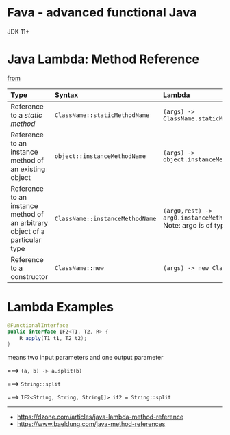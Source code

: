 # Fava - advanced functional Java

JDK 11+

# Java Lambda: Method Reference

[from](https://dzone.com/articles/java-lambda-method-reference)

| Type                                                                        | Syntax                          | Lambda                                                                         |
|:----------------------------------------------------------------------------|:--------------------------------|:-------------------------------------------------------------------------------|
| Reference to a *static method*                                              | `ClassName::staticMethodName`   | `(args) -> ClassName.staticMethodName(args)`                                   |
| Reference to an instance method of an existing object                       | `object::instanceMethodName`    | `(args) -> object.instanceMethodName(args)`                                    |
| Reference to an instance method of an arbitrary object of a particular type | `ClassName::instanceMethodName` | `(arg0,rest) -> arg0.instanceMethodName(rest)` Note: argo is of type ClassName |
| Reference to a constructor                                                  | `ClassName::new`                | `(args) -> new ClassName(args)`                                                |

# Lambda Examples

```java
@FunctionalInterface
public interface IF2<T1, T2, R> {
	R apply(T1 t1, T2 t2);
}
```

means two input parameters and one output parameter

===> `(a, b) -> a.split(b)`

===> `String::split`

===> `IF2<String, String, String[]> if2 = String::split`

---

* https://dzone.com/articles/java-lambda-method-reference
* https://www.baeldung.com/java-method-references
